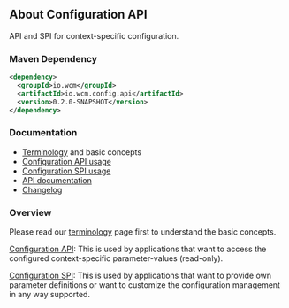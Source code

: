 ## About Configuration API

API and SPI for context-specific configuration.

### Maven Dependency

```xml
<dependency>
  <groupId>io.wcm</groupId>
  <artifactId>io.wcm.config.api</artifactId>
  <version>0.2.0-SNAPSHOT</version>
</dependency>
```

### Documentation

* [Terminology][terminology] and basic concepts
* [Configuration API usage][usage-api]
* [Configuration SPI usage][usage-spi]
* [API documentation][apidocs]
* [Changelog][changelog]



### Overview

Please read our [terminology][terminology] page first to understand the basic concepts.

[Configuration API][usage-api]: This is used by applications that want to access the configured context-specific
parameter-values (read-only).

[Configuration SPI][usage-spi]: This is used by applications that want to provide own parameter definitions
or want to customize the configuration management in any way supported.


[apidocs]: apidocs/
[changelog]: changes-report.html
[terminology]: terminology.html
[usage-api]: usage-api.html
[usage-spi]: usage-spi.html
